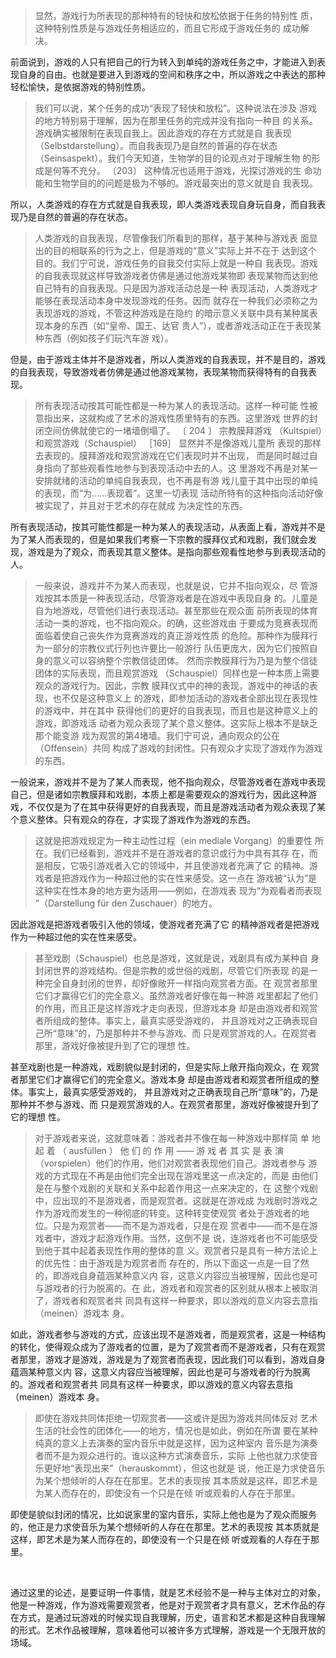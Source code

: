 <blockquote data-pid="AzlO5gZD">显然，游戏行为所表现的那种特有的轻快和放松依据于任务的特别性 质，这种特别性质是与游戏任务相适应的，而且它形成于游戏任务的 成功解决。</blockquote><p data-pid="DCm8dInr">前面说到，游戏的人只有把自己的行为转入到单纯的游戏任务之中，才能进入到表现自身的自由。也就是要进入到游戏的空间和秩序之中，所以游戏之中表达的那种轻松愉快，是依据游戏的特别性质。</p><blockquote data-pid="MERNv057">我们可以说，某个任务的成功“表现了轻快和放松”。这种说法在涉及 游戏的地方特别易于理解，因为在那里任务的完成并没有指向一种目 的关系。游戏确实被限制在表现自我上。因此游戏的存在方式就是自 我表现（Selbstdarstellung）。而自我表现乃是自然的普遍的存在状态 （Seinsaspekt）。我们今天知道，生物学的目的论观点对于理解生物 的形成是何等不充分。 〔203〕 这种情况也适用于游戏，光探讨游戏的生 命功能和生物学目的的问题是极为不够的。游戏最突出的意义就是自 我表现。 </blockquote><p data-pid="iMugNR9y">所以，人类游戏的存在方式就是自我表现，即人类游戏表现自身玩自身，而自我表现乃是自然的普遍的存在状态。</p><blockquote data-pid="-CRYZujP">人类游戏的自我表现，尽管像我们所看到的那样，基于某种与游戏表 面显出的目的相联系的行为之上，但是游戏的“意义”实际上并不在于 达到这个目的。我们宁可说，游戏任务的自我交付实际上就是一种自 我表现。游戏的自我表现就这样导致游戏者仿佛是通过他游戏某物即 表现某物而达到他自己特有的自我表现。只是因为游戏活动总是一种 表现活动，人类游戏才能够在表现活动本身中发现游戏的任务。因而 就存在一种我们必须称之为表现游戏的游戏，不管这种游戏是在隐约 的暗示意义关联中具有某种属表现本身的东西（如“皇帝、国王、达官 贵人”），或者游戏活动正在于表现某种东西（例如孩子们玩汽车游 戏）。</blockquote><p data-pid="FRObD6p8">但是，由于游戏主体并不是游戏者，所以人类游戏的自我表现，并不是目的，游戏的自我表现，导致游戏者仿佛是通过他游戏某物，表现某物而获得特有的自我表现。</p><blockquote data-pid="dpqRPoWR">所有表现活动按其可能性都是一种为某人的表现活动。这样一种可能 性被意指出来，这就构成了艺术的游戏性质里特有的东西。这里游戏 世界的封闭空间仿佛就使它的一堵墙倒塌了。 〔 204 〕 宗教膜拜游戏 （Kultspiel）和观赏游戏（Schauspiel） ［169］ 显然并不是像游戏儿童所 表现的那样去表现的。膜拜游戏和观赏游戏在它们表现时并不出现， 而是同时越过自身指向了那些观看性地参与到表现活动中去的人。这 里游戏不再是对某一安排就绪的活动的单纯自我表现，也不再是有游 戏儿童于其中出现的单纯的表现，而“为……表现着”。这里一切表现 活动所特有的这种指向活动好像被实现了，并且对于艺术的存在就成 为决定性的东西。</blockquote><p data-pid="SUIciT88">所有表现活动，按其可能性都是一种为某人的表现活动，从表面上看，游戏并不是为了某人而表现的，但是如果我们考察一下宗教的膜拜仪式和戏剧，我们就会发现，游戏是为了观众，而表现其意义整体。是指向那些观看性地参与到表现活动的人。</p><blockquote data-pid="wXjdcjaY">一般来说，游戏并不为某人而表现，也就是说，它并不指向观众，尽 管游戏按其本质是一种表现活动，尽管游戏者是在游戏中表现自身 的。儿童是自为地游戏，尽管他们进行表现活动。甚至那些在观众面 前所表现的体育活动一类的游戏，也不指向观众。的确，这些游戏由 于要成为竞赛表现而面临着使自己丧失作为竞赛游戏的真正游戏性质 的危险。那种作为膜拜行为一部分的宗教仪式行列也许要比一般游行 队伍更庞大，因为它们按照自身的意义可以容纳整个宗教信徒团体。 然而宗教膜拜行为乃是为整个信徒团体的实际表现，而且观赏游戏 （Schauspiel）同样也是一种本质上需要观众的游戏行为。因此，宗教 膜拜仪式中的神的表现，游戏中的神话的表现，也不仅是这种意义上 的游戏，即参加活动的游戏者全部出现在表现性的游戏中，并在其中 获得他们的更好的自我表现，而且也是这种意义上的游戏，即游戏活 动者为观众表现了某个意义整体。这实际上根本不是缺乏那个能变游 戏为观赏的第4堵墙。我们宁可说，通向观众的公在（Offensein）共同 构成了游戏的封闭性。只有观众才实现了游戏作为游戏的东西。</blockquote><p data-pid="c_pR0hok">一般说来，游戏并不是为了某人而表现，他不指向观众，尽管游戏者在游戏中表现自己，但是诸如宗教膜拜和戏剧，本质上都是需要观众的游戏行为，因此这种游戏，不仅仅是为了在其中获得更好的自我表现，而且是游戏活动者为观众表现了某个意义整体。只有观众的存在，才实现了游戏作为游戏的东西。</p><blockquote data-pid="0w6UmwLV">这就是把游戏规定为一种主动性过程（ein mediale Vorgang）的重要性 所在。我们已经看到，游戏并不是在游戏者的意识或行为中具有其存 在，而是相反，它吸引游戏者入它的领域中，并且使游戏者充满了它 的精神。游戏者是把游戏作为一种超过他的实在性来感受。这一点在 游戏被“认为”是这种实在性本身的地方更为适用——例如，在游戏表 现为“为观看者而表现 ”（Darstellung für den Zuschauer）的地方。 </blockquote><p data-pid="jQM3h3Wh">因此游戏是把游戏者吸引入他的领域，使游戏者充满了它 的精神游戏者是把游戏作为一种超过他的实在性来感受。</p><blockquote data-pid="fpa91kxB">甚至戏剧（Schauspiel）也总是游戏，这就是说，戏剧具有成为某种自 身封闭世界的游戏结构。但是宗教的或世俗的戏剧，尽管它们所表现 的是一种完全自身封闭的世界，却好像敞开一样指向观赏者方面。在 观赏者那里它们才赢得它们的完全意义。虽然游戏者好像在每一种游 戏里都起了他们的作用，而且正是这样游戏才走向表现，但游戏本身 却是由游戏者和观赏者所组成的整体。事实上，最真实感受游戏的， 并且游戏对之正确表现自己所“意味”的，乃是那种并不参与游戏、而 只是观赏游戏的人。在观赏者那里，游戏好像被提升到了它的理想 性。 </blockquote><p data-pid="LlXlc6DQ">甚至戏剧也是一种游戏，戏剧貌似是封闭的，但是实际上敞开指向观众，在 观赏者那里它们才赢得它们的完全意义。游戏本身 却是由游戏者和观赏者所组成的整体。事实上，最真实感受游戏的， 并且游戏对之正确表现自己所“意味”的，乃是那种并不参与游戏、而 只是观赏游戏的人。在观赏者那里，游戏好像被提升到了它的理想 性。 </p><blockquote data-pid="YE3nvDrK">对于游戏者来说，这就意味着：游戏者并不像在每一种游戏中那样简 单 地 起 着 （ ausfüllen ） 他 们 的 作 用 —— 游 戏 者 其 实 是 表 演 （vorspielen）他们的作用，他们对观赏者表现他们自己。游戏者参与 游戏的方式现在不再是由他们完全出现在游戏里这一点决定的，而是 由他们是在与整个戏剧的关联和关系中起着作用这一点来决定的，在 这整个戏剧中，应出现的不是游戏者，而是观赏者。这就是在游戏成 为戏剧时游戏之作为游戏而发生的一种彻底的转变。这种转变使观赏 者处于游戏者的地位。只是为观赏者——而不是为游戏者，只是在观 赏者中——而不是在游戏者中，游戏才起游戏作用。当然，这倒不是 说，连游戏者也不可能感受到他于其中起着表现性作用的整体的意 义。观赏者只是具有一种方法论上的优先性：由于游戏是为观赏者而 存在的，所以下面这一点是一目了然的，即游戏自身蕴涵某种意义内 容，这意义内容应当被理解，因此也是可与游戏者的行为脱离的。在 此，游戏者和观赏者的区别就从根本上被取消了，游戏者和观赏者共 同具有这样一种要求，即以游戏的意义内容去意指（meinen）游戏本 身。</blockquote><p data-pid="UQCAH50I">如此，游戏者参与游戏的方式，应该出现不是游戏者，而是观赏者，这是一种结构的转化，使得观众成为了游戏者的位置，是为了观赏者而不是游戏者，只有在观赏者那里，游戏才是游戏，游戏是为了观赏者而表现，因此我们可以看到，游戏自身蕴涵某种意义内 容，这意义内容应当被理解，因此也是可与游戏者的行为脱离的。游戏者和观赏者共 同具有这样一种要求，即以游戏的意义内容去意指（meinen）游戏本 身。</p><blockquote data-pid="bsM0NJHO">即使在游戏共同体拒绝一切观赏者——这或许是因为游戏共同体反对 艺术生活的社会性的团体化——的地方，情况也是如此，例如在所谓 要在某种纯真的意义上去演奏的室内音乐中就是这样，因为这种室内 音乐是为演奏者而不是为观众进行的。谁以这种方式演奏音乐，实际 上他也就力求使音乐更好地“表现出来”（herauskommt），但这也就是 说，他正是力求使音乐为某个想倾听的人存在在那里。艺术的表现按 其本质就是这样，即艺术是为某人而存在的，即使没有一个只是在倾 听或观看的人存在于那里。</blockquote><p data-pid="Of-s_7U5">即使是貌似封闭的情况，比如说家里的室内音乐，实际上他也是为了观众而服务的，他正是力求使音乐为某个想倾听的人存在在那里。艺术的表现按 其本质就是这样，即艺术是为某人而存在的，即使没有一个只是在倾 听或观看的人存在于那里。</p><p><br></p><p data-pid="6c7Yn6l9">通过这里的论述，是要证明一件事情，就是艺术经验不是一种与主体对立的对象，他是一种游戏，作为游戏需要观赏者，他是对于观赏者才具有意义，艺术作品的存在方式，是通过玩游戏的时候实现自我理解，历史，语言和艺术都是这种自我理解的形式。艺术作品被理解，意味着他可以被许多方式理解，游戏是一个无限开放的场域。</p><p></p>